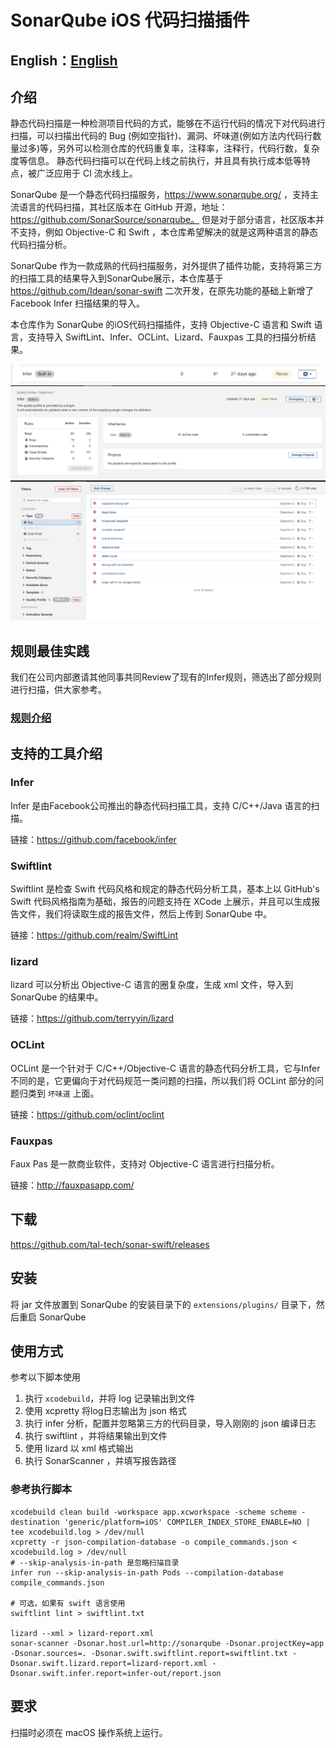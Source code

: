 # SonarQube iOS 代码扫描插件

## English：[English](./README.md)

## 介绍
静态代码扫描是一种检测项目代码的方式，能够在不运行代码的情况下对代码进行扫描，可以扫描出代码的 Bug (例如空指针)、漏洞、坏味道(例如方法内代码行数量过多)等，另外可以检测仓库的代码重复率，注释率，注释行，代码行数，复杂度等信息。
静态代码扫描可以在代码上线之前执行，并且具有执行成本低等特点，被广泛应用于 CI 流水线上。

SonarQube 是一个静态代码扫描服务，https://www.sonarqube.org/ ，支持主流语言的代码扫描，其社区版本在 GitHub 开源，地址：https://github.com/SonarSource/sonarqube。
但是对于部分语言，社区版本并不支持，例如 Objective-C 和 Swift ，本仓库希望解决的就是这两种语言的静态代码扫描分析。

SonarQube 作为一款成熟的代码扫描服务，对外提供了插件功能，支持将第三方的扫描工具的结果导入到SonarQube展示，本仓库基于 https://github.com/Idean/sonar-swift 二次开发，在原先功能的基础上新增了 Facebook Infer 扫描结果的导入。

本仓库作为 SonarQube 的iOS代码扫描插件，支持 Objective-C 语言和 Swift 语言，支持导入 SwiftLint、Infer、OCLint、Lizard、Fauxpas 工具的扫描分析结果。

![](docs/quality-profiles.png)
![](docs/quality-profiles-infer.png)
![](docs/infer-bug.png)

## 规则最佳实践
我们在公司内部邀请其他同事共同Review了现有的Infer规则，筛选出了部分规则进行扫描，供大家参考。
### [规则介绍](docs/rule.md)

## 支持的工具介绍

### Infer 
Infer 是由Facebook公司推出的静态代码扫描工具，支持 C/C++/Java 语言的扫描。

链接：https://github.com/facebook/infer 

### Swiftlint
Swiftlint 是检查 Swift 代码风格和规定的静态代码分析工具，基本上以 GitHub's Swift 代码风格指南为基础，报告的问题支持在 XCode 上展示，并且可以生成报告文件，我们将读取生成的报告文件，然后上传到 SonarQube 中。

链接：https://github.com/realm/SwiftLint

### lizard
lizard 可以分析出 Objective-C 语言的圈复杂度，生成 xml 文件，导入到 SonarQube 的结果中。

链接：https://github.com/terryyin/lizard

### OCLint
OCLint 是一个针对于 C/C++/Objective-C 语言的静态代码分析工具，它与Infer不同的是，它更偏向于对代码规范一类问题的扫描，所以我们将 OCLint 部分的问题归类到 `坏味道` 上面。

链接：https://github.com/oclint/oclint

### Fauxpas
Faux Pas 是一款商业软件，支持对 Objective-C 语言进行扫描分析。
 
链接：http://fauxpasapp.com/

## 下载
https://github.com/tal-tech/sonar-swift/releases

## 安装
将 jar 文件放置到 SonarQube 的安装目录下的 `extensions/plugins/` 目录下，然后重启 SonarQube 

## 使用方式

参考以下脚本使用
1. 执行 `xcodebuild`，并将 log 记录输出到文件
2. 使用 xcpretty 将log日志输出为 json 格式
3. 执行 infer 分析，配置并忽略第三方的代码目录，导入刚刚的 json 编译日志
4. 执行 swiftlint ，并将结果输出到文件
5. 使用 lizard 以 xml 格式输出
6. 执行 SonarScanner ，并填写报告路径

### 参考执行脚本
```shell script
xcodebuild clean build -workspace app.xcworkspace -scheme scheme -destination 'generic/platform=iOS' COMPILER_INDEX_STORE_ENABLE=NO | tee xcodebuild.log > /dev/null
xcpretty -r json-compilation-database -o compile_commands.json < xcodebuild.log > /dev/null
# --skip-analysis-in-path 是忽略扫描目录
infer run --skip-analysis-in-path Pods --compilation-database compile_commands.json

# 可选，如果有 swift 语言使用
swiftlint lint > swiftlint.txt

lizard --xml > lizard-report.xml
sonar-scanner -Dsonar.host.url=http://sonarqube -Dsonar.projectKey=app -Dsonar.sources=. -Dsonar.swift.swiftlint.report=swiftlint.txt -Dsonar.swift.lizard.report=lizard-report.xml -Dsonar.swift.infer.report=infer-out/report.json
```

## 要求
扫描时必须在 macOS 操作系统上运行。